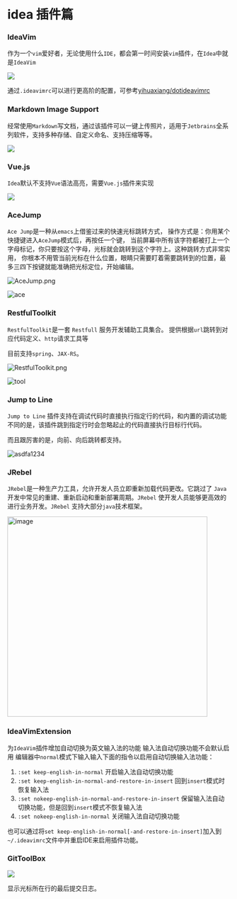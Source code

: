 # idea 插件篇

### IdeaVim

作为一个`vim`爱好者，无论使用什么`IDE`，都会第一时间安装`vim`插件，在`Idea`中就是`IdeaVim`

![](https://z.wiki/images/20220423/09f93ac8b7284d01872c7c948b3ec7dc.png)

通过`.ideavimrc`可以进行更高阶的配置，可参考[yihuaxiang/dotideavimrc](https://github.com/yihuaxiang/dotideavimrc)

### Markdown Image Support

经常使用`Markdown`写文档，通过该插件可以一键上传照片，适用于`Jetbrains`全系列软件，支持多种存储、自定义命名、支持压缩等等。

![](https://z.wiki/images/20220423/5df7f22010404e77b9f0782cece30cc5.png)


### Vue.js

`Idea`默认不支持`Vue`语法高亮，需要`Vue.js`插件来实现

![](https://z.wiki/images/20220423/4bf9f00bc7d74553877aebfd698ccfb3.png)

###  AceJump

`Ace Jump`是一种从`emacs`上借鉴过来的快速光标跳转方式，
操作方式是：你用某个快捷键进入`AceJump`模式后，再按任一个键，
当前屏幕中所有该字符都被打上一个字母标记，你只要按这个字母，光标就会跳转到这个字符上。这种跳转方式非常实用，
你根本不用管当前光标在什么位置，眼睛只需要盯着需要跳转到的位置，最多三四下按键就能准确把光标定位，开始编辑。

![AceJump.png](https://z.wiki/images/20220423/68a874934a054075a5a681788a282c62.png)


![ace](https://user-images.githubusercontent.com/7598734/164874481-b8ccc3ba-aa3b-4b44-8f44-944f3097aa76.gif)

### RestfulToolkit

`RestfulToolkit`是一套 `Restfull` 服务开发辅助工具集合。
提供根据`url`跳转到对应代码定义、`http`请求工具等

目前支持`spring`、`JAX-RS`。

![RestfulToolkit.png](https://z.wiki/images/20220423/d3414f87d3e94a0485905ab80842ea97.png)


![tool](https://user-images.githubusercontent.com/7598734/164874423-e2fb9ddd-118d-420d-a155-266a8de1fb34.gif)

### Jump to Line

`Jump to Line` 插件支持在调试代码时直接执行指定行的代码，和内置的调试功能不同的是，该插件跳到指定行时会忽略起止的代码直接执行目标行代码。

而且跟厉害的是，向前、向后跳转都支持。

![asdfa1234](https://user-images.githubusercontent.com/7598734/164883428-8dd6bb77-b29e-4749-8a1a-232f04c04426.gif)


### JRebel

`JRebel`是一种生产力工具，允许开发人员立即重新加载代码更改。它跳过了 `Java` 开发中常见的重建、重新启动和重新部署周期。`JRebel` 使开发人员能够更高效的进行业务开发。`JRebel` 支持大部分`java`技术框架。

<img width="452" alt="image" src="https://user-images.githubusercontent.com/7598734/164883519-4400644b-5c88-4113-bf88-5a735dfbd010.png">



### IdeaVimExtension

为`IdeaVim`插件增加自动切换为英文输入法的功能 
输入法自动切换功能不会默认启用
编辑器中`normal`模式下输入输入下面的指令以启用自动切换输入法功能：
1. `:set keep-english-in-normal` 开启输入法自动切换功能
2. `:set keep-english-in-normal-and-restore-in-insert` 回到`insert`模式时恢复输入法
3. `:set nokeep-english-in-normal-and-restore-in-insert` 保留输入法自动切换功能，但是回到`insert`模式不恢复输入法
4. `:set nokeep-english-in-normal` 关闭输入法自动切换功能

也可以通过将`set keep-english-in-normal[-and-restore-in-insert]`加入到`~/.ideavimrc`文件中并重启IDE来启用插件功能。


### GitToolBox

![](https://z.wiki/autoupload/2022-10-28/d459f305b38440aa9e7e5d2f36ab65be.image.png)

显示光标所在行的最后提交日志。
